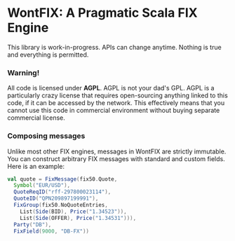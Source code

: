 WontFIX: A Pragmatic Scala FIX Engine
=====================================

This library is work-in-progress. APIs can change anytime. Nothing is 
true and everything is permitted.

### Warning!

All code is licensed under **AGPL**. AGPL is not your dad's GPL. AGPL is 
a particularly crazy license that requires open-sourcing anything linked to 
this code, if it can be accessed by the network. This effectively means that
you cannot use this code in commercial environment without buying separate
commercial license.

### Composing messages

Unlike most other FIX engines, messages in WontFIX are strictly immutable.
You can construct arbitrary FIX messages with standard and custom fields.
Here is an example:

```scala
val quote = FixMessage(fix50.Quote,
  Symbol("EUR/USD"),
  QuoteReqID("rff-297800023114"),
  QuoteID("QPN209897199991"),
  FixGroup(fix50.NoQuoteEntries,
    List(Side(BID), Price("1.34523")),
    List(Side(OFFER), Price("1.34531"))),
  Party("DB"),
  FixField(9000, "DB-FX"))
```

